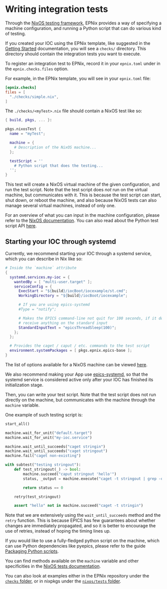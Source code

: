 # Writing integration tests

Through the [NixOS testing framework][nixos-tests], EPNix provides a way of specifying
a machine configuration, and running a Python script that can do various kind
of testing.

If you created your IOC using the EPNix template, like suggested in the
[Getting Started] documentation, you will see a `checks/` directory. This
directory should contain the integration tests you want to execute.

[Getting Started]: <../../getting-started.md>

To register an integration test to EPNix, record it in your `epnix.toml` under
in the `epnix.checks.files` option.

For example, in the EPNix template, you will see in your `epnix.toml` file:

```toml
[epnix.checks]
files = [
  "./checks/simple.nix",
]
```

The `./checks/<myTest>.nix` file should contain a NixOS test like so:

```nix
{ build, pkgs, ... }:

pkgs.nixosTest {
  name = "myTest";

  machine = {
    # Description of the NixOS machine...
  };

  testScript = ''
    # Python script that does the testing...
  '';
}
```

This test will create a NixOS virtual machine of the given configuration, and
run the test script. Note that the test script does *not* run on the virtual
machine, but communicates with it. This is because the test script can start,
shut down, or reboot the machine, and also because NixOS tests can also manage
several virtual machines, instead of only one.

For an overview of what you can input in the machine configuration, please
refer to the [NixOS documentation][option-configuration]. You can also read
about the Python test script API [here][nixos-tests].

[option-configuration]: <https://nixos.org/manual/nixos/stable/index.html#sec-configuration-syntax>

## Starting your IOC through systemd

Currently, we recommend starting your IOC through a systemd service, which you
can describe in Nix like so:

```nix
# Inside the `machine` attribute
{
  systemd.services.my-ioc = {
    wantedBy = [ "multi-user.target" ];
    serviceConfig = {
      ExecStart = "${build}/iocBoot/iocexample/st.cmd";
      WorkingDirectory = "${build}/iocBoot/iocexample";

      # If you are using epics-systemd
      #Type = "notify";

      # Makes the EPICS command-line not quit for 100 seconds, if it does not
      # receive anything on the standard input
      StandardInputText = "epicsThreadSleep(100)";
    };
  };

  # Provides the caget / caput / etc. commands to the test script
  environment.systemPackages = [ pkgs.epnix.epics-base ];
}
```

The list of options available for a NixOS machine can be viewed
[here][nixos-options].

[nixos-options]: <https://search.nixos.org/options?channel=21.11&from=0&size=50&sort=alpha_asc&type=packages&query=systemd.services.>

We also recommend making your App use [epics-systemd], so that the systemd
service is considered active only after your IOC has finished its
initialization stage.

[epics-systemd]: <https://github.com/minijackson/epics-systemd>

Then, you can write your test script. Note that the test script does not run
directly on the machine, but communicates with the machine through the
`machine` variable.

One example of such testing script is:

```python
start_all()

machine.wait_for_unit("default.target")
machine.wait_for_unit("my-ioc.service")

machine.wait_until_succeeds("caget stringin")
machine.wait_until_succeeds("caget stringout")
machine.fail("caget non-existing")

with subtest("testing stringout"):
    def test_stringout(_) -> bool:
        machine.succeed("caput stringout 'hello'")
        status, _output = machine.execute("caget -t stringout | grep -qxF 'hello'")

        return status == 0

    retry(test_stringout)

    assert "hello" not in machine.succeed("caget -t stringin")
```

Note that we are extensively using the `wait_until_succeeds` method and the
`retry` function. This is because EPICS has few guarantees about whether
changes are immediately propagated, and so it is better to encourage the use of
retries, instead of hoping the timing lines up.

If you would like to use a fully-fledged python script on the machine, which
can use Python dependencies like pyepics, please refer to the guide [Packaging
Python scripts][python-packaging].

[python-packaging]: <./packaging-python-scripts.md>

You can find methods available on the `machine` variable and other
specificities in the [NixOS tests documentation][nixos-tests].

You can also look at examples either in the EPNix repository under the
[`checks` folder][epnix-checks], or in nixpkgs under the [`nixos/tests`
folder][nixpkgs-nixos-tests].

[epnix-checks]: <https://drf-gitlab.cea.fr/EPICS/epnix/epnix/-/tree/master/checks>
[nixpkgs-nixos-tests]: <https://github.com/NixOS/nixpkgs/tree/master/nixos/tests>

[nixos-tests]: <https://nixos.org/manual/nixos/stable/index.html#sec-nixos-tests>
